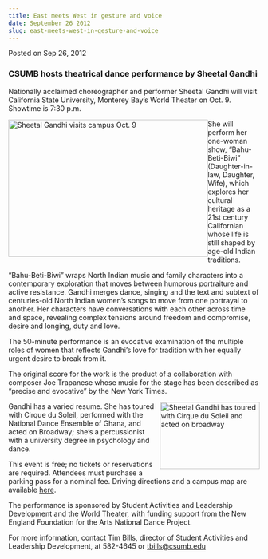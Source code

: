 ```yaml
---
title: East meets West in gesture and voice
date: September 26 2012
slug: east-meets-west-in-gesture-and-voice
---
```


 



<span class="date">Posted on Sep 26, 2012    </span>
<h3>CSUMB hosts theatrical dance performance by Sheetal Gandhi</h3>
<p>Nationally acclaimed choreographer and performer Sheetal Gandhi
will visit California State University, Monterey Bay&#x2019;s World
Theater on Oct. 9. Showtime is 7:30 p.m.</p>
<p><img alt="Sheetal Gandhi visits campus Oct. 9" src="https://news.csumb.edu/sites/default/files/65/attachments/news/images/sheetal.mac_version.jpg" style="float:left; width:400px; height:275px">She will perform
her one-woman show, &#x201C;Bahu-Beti-Biwi&#x201D; (Daughter-in-law, Daughter,
Wife), which explores her cultural heritage as a 21st century
Californian whose life is still shaped by age-old Indian
traditions.</img></p>
<p>&#x201C;Bahu-Beti-Biwi&#x201D; wraps North Indian music and family characters
into a contemporary exploration that moves between humorous
portraiture and active resistance. Gandhi merges dance, singing and
the text and subtext of centuries-old North Indian women&#x2019;s songs to
move from one portrayal to another. Her characters have
conversations with each other across time and space, revealing
complex tensions around freedom and compromise, desire and longing,
duty and love.</p>
<p>The 50-minute performance is an evocative examination of the
multiple roles of women that reflects Gandhi&#x2019;s love for tradition
with her equally urgent desire to break from it.</p>
<p>The original score for the work is the product of a
collaboration with composer Joe Trapanese whose music for the stage
has been described as &#x201C;precise and evocative&#x201D; by the New York
Times.</p>
<p><img alt="Sheetal Gandhi has toured with Cirque du Soleil and acted on broadway" src="https://news.csumb.edu/sites/default/files/65/attachments/news/images/headshot4.jpg" style="float:right; width:200px; height:134px">Gandhi has a
varied resume. She has toured with Cirque du Soleil, performed with
the National Dance Ensemble of Ghana, and acted on Broadway; she&#x2019;s
a percussionist with a university degree in psychology and
dance.</img></p>
<p>This event is free; no tickets or reservations are required.
Attendees must purchase a parking pass for a nominal fee. Driving
directions and a campus map are available <a href="https://csumb.edu/map" rel="nofollow">here</a>.</p>
<p>The performance is sponsored by Student Activities and
Leadership Development and the World Theater, with funding support
from the New England Foundation for the Arts National Dance
Project.</p>
<p>For more information, contact Tim Bills, director of Student
Activities and Leadership Development, at 582-4645 or <a href="mailto:tbills@csumb.edu">tbills@csumb.edu</a></p>





```
